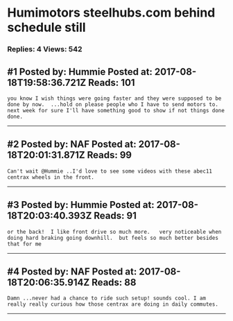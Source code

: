 # Humimotors steelhubs.com behind schedule still

### Replies: 4 Views: 542

## \#1 Posted by: Hummie Posted at: 2017-08-18T19:58:36.721Z Reads: 101

```
you know I wish things were going faster and they were supposed to be done by now.  ...hold on please people who I have to send motors to.  next week for sure I'll have something good to show if not things done done.
```

---
## \#2 Posted by: NAF Posted at: 2017-08-18T20:01:31.871Z Reads: 99

```
Can't wait @Hummie ..I'd love to see some videos with these abec11 centrax wheels in the front.
```

---
## \#3 Posted by: Hummie Posted at: 2017-08-18T20:03:40.393Z Reads: 91

```
or the back!  I like front drive so much more.   very noticeable when doing hard braking going downhill.  but feels so much better besides that for me
```

---
## \#4 Posted by: NAF Posted at: 2017-08-18T20:06:35.914Z Reads: 88

```
Damn ...never had a chance to ride such setup! sounds cool. I am really really curious how those centrax are doing in daily commutes.
```

---
